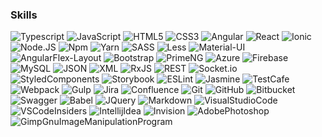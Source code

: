 ### Skills
![Typescript](https://img.shields.io/badge/TypeScript-007ACC?style=plastic&logo=typescript&logoColor=white) ![JavaScript](https://img.shields.io/badge/JavaScript-F7DF1E?style=plastic&logo=javascript&logoColor=black) ![HTML5](https://img.shields.io/badge/HTML5-E34F26?style=plastic&logo=html5&logoColor=white) ![CSS3](https://img.shields.io/badge/CSS3-1572B6?style=plastic&logo=css3&logoColor=white) ![Angular](https://img.shields.io/badge/Angular-DD0031?style=plastic&logo=angular&logoColor=white) ![React](https://img.shields.io/badge/React-20232A?style=plastic&logo=react&logoColor=61DAFB) ![Ionic](https://img.shields.io/badge/Ionic-%233880FF.svg?style=plastic&logo=Ionic&logoColor=white) ![Node.JS](https://img.shields.io/badge/Node.js-43853D?style=plastic&logo=node.js&logoColor=white) ![Npm](https://img.shields.io/badge/npm-%23CB3837.svg?style=plastic&logo=npm&logoColor=white) ![Yarn](https://img.shields.io/badge/yarn-%232C8EBB.svg?style=plastic&logo=yarn&logoColor=white) ![SASS](https://img.shields.io/badge/Sass-CC6699?style=plastic&logo=sass&logoColor=white) ![Less](https://img.shields.io/badge/less-2B4C80?style=plastic&logo=less&logoColor=white) ![Material-UI](https://img.shields.io/badge/Material--UI-0081CB?style=plastic&logo=material-ui&logoColor=white) ![AngularFlex-Layout](https://img.shields.io/badge/Angular_Flex--Layout-DB7093?style=plastic&logo=material-ui&logoColor=white) ![Bootstrap](https://img.shields.io/badge/Bootstrap-563D7C?style=plastic&logo=bootstrap&logoColor=white) ![PrimeNG](https://img.shields.io/badge/PrimeNG-DD0031?style=plastic&?logo=primeNG&logoColor=white) ![Azure](https://img.shields.io/badge/azure-%230072C6.svg?style=plastic&logo=microsoftazure&logoColor=white) ![Firebase](https://img.shields.io/badge/firebase-ffca28?style=plastic&logo=firebase&logoColor=black) ![MySQL](https://img.shields.io/badge/MySQL-00000F?style=plastic&logo=mysql&logoColor=white) ![JSON](https://img.shields.io/badge/JSON-black?style=plastic&logo=json&logoColor=white&labelColor=363636) ![XML](https://img.shields.io/badge/XML-black?style=plastic&logo=xml&logoColor=white) ![RxJS](https://img.shields.io/badge/rxjs-%23B7178C.svg?style=plastic&logo=reactivex&logoColor=white) ![REST](https://img.shields.io/badge/REST-0081CB?style=plastic&logo=rest&logoColor=white) ![Socket.io](https://img.shields.io/badge/Socket.io-black?style=plastic&logo=socket.io&badgeColor=010101) ![StyledComponents](https://img.shields.io/badge/styled--components-DB7093?style=plastic&logo=styled-components&logoColor=white) ![Storybook](https://img.shields.io/badge/-Storybook-FF4785?style=plastic&logo=storybook&logoColor=white) ![ESLint](https://img.shields.io/badge/ESLint-4B3263?style=plastic&logo=eslint&logoColor=white) ![Jasmine](https://img.shields.io/badge/jasmine-%238A4182.svg?style=plastic&logo=jasmine&logoColor=white) ![TestCafe](https://img.shields.io/badge/TestCafe-2B4C80?style=plastic&logo=testcafe&logoColor=FFFFFF) ![Webpack](https://img.shields.io/badge/webpack-%238DD6F9.svg?style=plastic&logo=webpack&logoColor=black) ![Gulp](https://img.shields.io/badge/GULP-%23CF4647.svg?style=plastic&logo=gulp&logoColor=white) ![Jira](https://img.shields.io/badge/jira-%230A0FFF.svg?style=plastic&logo=jira&logoColor=white) ![Confluence](https://img.shields.io/badge/confluence-%23172BF4.svg?style=plastic&logo=confluence&logoColor=white) ![Git](https://img.shields.io/badge/git-%23F05033.svg?style=plastic&logo=git&logoColor=white) ![GitHub](https://img.shields.io/badge/github-%23121011.svg?style=plastic&logo=github&logoColor=white) ![Bitbucket](https://img.shields.io/badge/bitbucket-%230047B3.svg?style=plastic&logo=bitbucket&logoColor=white) ![Swagger](https://img.shields.io/badge/-Swagger-%23Clojure?style=plastic&logo=swagger&logoColor=white) ![Babel](https://img.shields.io/badge/Babel-F9DC3e?style=plastic&logo=babel&logoColor=black) ![JQuery](https://img.shields.io/badge/jQuery-0769AD?style=plastic&logo=jquery&logoColor=white) ![Markdown](https://img.shields.io/badge/markdown-%23000000.svg?style=plastic&logo=markdown&logoColor=white) ![VisualStudioCode](https://img.shields.io/badge/Visual_Studio_Code-0078D4?style=plastic&logo=visual%20studio%20code&logoColor=white) ![VSCodeInsiders](https://img.shields.io/badge/VS%20Code%20Insiders-35b393.svg?style=plastic&logo=visual-studio-code&logoColor=white)  ![IntellijIdea](https://img.shields.io/badge/IntelliJIDEA-000000.svg?style=plastic&logo=intellij-idea&logoColor=white) ![Invision](https://img.shields.io/badge/invision-FF3366?style=plastic&logo=invision&logoColor=white) ![AdobePhotoshop](https://img.shields.io/badge/adobe%20photoshop-%2331A8FF.svg?style=plastic&logo=adobe%20photoshop&logoColor=white) ![GimpGnuImageManipulationProgram](https://img.shields.io/badge/Gimp-657D8B?style=plastic&logo=gimp&logoColor=FFFFFF)


